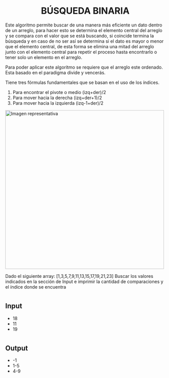 # <h1 align="center">BÚSQUEDA BINARIA</h1>

Este algoritmo permite buscar de una manera más eficiente un dato dentro de un arreglo, para hacer esto se determina el elemento central del arreglo y se compara con el valor que se está  buscando, si coincide termina la búsqueda y en caso de no ser así se determina si el dato es mayor o menor que el elemento central, de esta forma se elimina una mitad del arreglo junto con el elemento central para repetir el proceso hasta encontrarlo o tener solo un elemento en el arreglo. 

Para poder aplicar este algoritmo se requiere que el arreglo este ordenado. Esta basado en el paradigma divide y vencerás.

Tiene tres fórmulas fundamentales que se basan en el uso de los índices.
1) Para encontrar el pivote o medio (izq+der)/2
2) Para mover hacia la derecha (izq+der+1)/2
3) Para mover hacia la izquierda (izq-1+der)/2

<img src="https://uniwebsidad.com/static/libros/imagenes/algoritmos-python/f0801.png" width="500px" heigth="500px" alt="Imagen representativa"></img>

Dado el siguiente array: [1,3,5,7,9,11,13,15,17,19,21,23]
Buscar los valores indicados en la sección de Input e imprimir la cantidad de comparaciones y el índice donde se encuentra
# <h2>Input</h2>
* 18 
* 11 
* 19 

# <h2>Output</h2>
* -1 
* 1-5 
* 4-9 